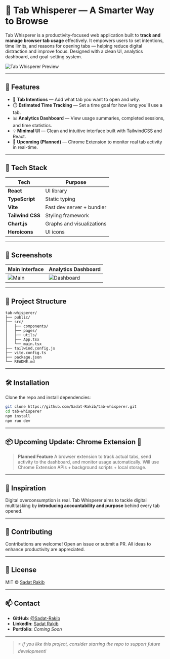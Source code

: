 
# 🚀 Tab Whisperer — A Smarter Way to Browse

Tab Whisperer is a productivity-focused web application built to **track and manage browser tab usage** effectively. It empowers users to set intentions, time limits, and reasons for opening tabs — helping reduce digital distraction and improve focus. Designed with a clean UI, analytics dashboard, and goal-setting system.

![Tab Whisperer Preview](./assets/demo-preview.png)

---

## 🌟 Features

- 🧠 **Tab Intentions** — Add what tab you want to open and *why*.
- ⏱️ **Estimated Time Tracking** — Set a time goal for how long you'll use a tab.
- 📊 **Analytics Dashboard** — View usage summaries, completed sessions, and time statistics.
- 💡 **Minimal UI** — Clean and intuitive interface built with TailwindCSS and React.
- 🔮 **Upcoming (Planned)** — Chrome Extension to monitor real tab activity in real-time.

---

## 🔧 Tech Stack

| Tech         | Purpose                        |
|--------------|--------------------------------|
| **React**    | UI library                     |
| **TypeScript** | Static typing                 |
| **Vite**     | Fast dev server + bundler      |
| **Tailwind CSS** | Styling framework           |
| **Chart.js** | Graphs and visualizations      |
| **Heroicons** | UI icons                      |

---

## 📸 Screenshots

| Main Interface | Analytics Dashboard |
|----------------|---------------------|
| ![Main](./assets/main-ui.png) | ![Dashboard](./assets/dashboard.png) |

---

## 📁 Project Structure

```
tab-whisperer/
├── public/
├── src/
│   ├── components/
│   ├── pages/
│   ├── utils/
│   ├── App.tsx
│   └── main.tsx
├── tailwind.config.js
├── vite.config.ts
├── package.json
└── README.md
```

---

## 🛠️ Installation

Clone the repo and install dependencies:

```bash
git clone https://github.com/Sadat-Rakib/tab-whisperer.git
cd tab-whisperer
npm install
npm run dev
```

---

## 📦 Upcoming Update: Chrome Extension 🚀

> **Planned Feature**
> A browser extension to track actual tabs, send activity to the dashboard, and monitor usage automatically. Will use Chrome Extension APIs + background scripts + local storage.

---

## 🧠 Inspiration

Digital overconsumption is real. Tab Whisperer aims to tackle digital multitasking by **introducing accountability and purpose** behind every tab opened.

---

## 🤝 Contributing

Contributions are welcome! Open an issue or submit a PR. All ideas to enhance productivity are appreciated.

---

## 🪪 License

MIT © [Sadat Rakib](https://github.com/Sadat-Rakib)

---

## 📫 Contact

- **GitHub**: [@Sadat-Rakib](https://github.com/Sadat-Rakib)
- **LinkedIn**: [Sadat Rakib](https://linkedin.com/in/sadat-rakib)
- **Portfolio**: *Coming Soon*

---

> ⭐ *If you like this project, consider starring the repo to support future development!*
